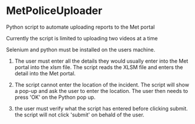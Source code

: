 # MetPoliceUploader
Python script to automate uploading reports to the Met portal

Currently the script is limited to uploading two videos at a time

Selenium and python must be installed on the users machine. 

1) The user must enter all the details they would usually enter into the Met portal into the xlsm file. The script reads the XLSM file and enters the detail into the Met portal. 

2) The script cannot enter the location of the incident. The script will show a pop-up and ask the user to enter the location. The user then needs to press 'OK' on the Python pop up.

3) the user must verify what the script has entered before clicking submit. the script will not click 'submit' on behald of the user. 
